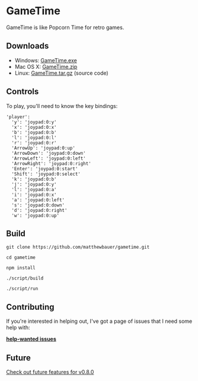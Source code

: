# GameTime
GameTime is like Popcorn Time for retro games.

## Downloads
* Windows: [GameTime.exe](https://github.com/matthewbauer/gametime/releases/download/v0.7.0/GameTime.exe)
* Mac OS X: [GameTime.zip](https://github.com/matthewbauer/gametime/releases/download/v0.7.0/GameTime.zip)
* Linux: [GameTime.tar.gz](https://github.com/matthewbauer/gametime/archive/v0.7.0.tar.gz) (source code)

## Controls

To play, you'll need to know the key bindings:

```
'player':
  'y': 'joypad:0:y'
  'x': 'joypad:0:x'
  'b': 'joypad:0:b'
  'l': 'joypad:0:l'
  'r': 'joypad:0:r'
  'ArrowUp': 'joypad:0:up'
  'ArrowDown': 'joypad:0:down'
  'ArrowLeft': 'joypad:0:left'
  'ArrowRight': 'joypad:0:right'
  'Enter': 'joypad:0:start'
  'Shift': 'joypad:0:select'
  'k': 'joypad:0:b'
  'j': 'joypad:0:y'
  'l': 'joypad:0:a'
  'i': 'joypad:0:x'
  'a': 'joypad:0:left'
  's': 'joypad:0:down'
  'd': 'joypad:0:right'
  'w': 'joypad:0:up'
```

## Build
`git clone https://github.com/matthewbauer/gametime.git`

`cd gametime`

`npm install`

`./script/build`

`./script/run`

## Contributing
If you're interested in helping out, I've got a page of issues that I need some help with:

**[help-wanted issues](https://github.com/matthewbauer/gametime/labels/help%20wanted)**

## Future

[Check out future features for v0.8.0](https://github.com/matthewbauer/gametime/milestones/0.8.0)
